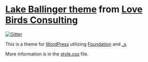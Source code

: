 

[Lake Ballinger theme](http://pacificpelican.us/lakeballinger/) from [Love Birds Consulting](http://lovebirdsconsulting.com)
===

[![Gitter](https://badges.gitter.im/Join%20Chat.svg)](https://gitter.im/pacificpelican/lake-ballinger?utm_source=badge&utm_medium=badge&utm_campaign=pr-badge&utm_content=badge)

This is a theme for [WordPress](http://wordpress.org) utilizing [Foundation](https://github.com/zurb/foundation) and [_s](https://github.com/Automattic/_s).

More information is in the [style.css](style.css) file.

